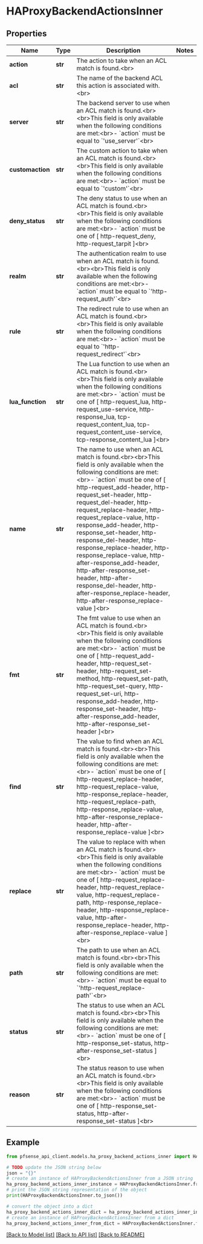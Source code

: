 # HAProxyBackendActionsInner


## Properties

Name | Type | Description | Notes
------------ | ------------- | ------------- | -------------
**action** | **str** | The action to take when an ACL match is found.&lt;br&gt; | 
**acl** | **str** | The name of the backend ACL this action is associated with.&lt;br&gt; | 
**server** | **str** | The backend server to use when an ACL match is found.&lt;br&gt;&lt;br&gt;This field is only available when the following conditions are met:&lt;br&gt;- &#x60;action&#x60; must be equal to &#x60;&#39;use_server&#39;&#x60;&lt;br&gt; | 
**customaction** | **str** | The custom action to take when an ACL match is found.&lt;br&gt;&lt;br&gt;This field is only available when the following conditions are met:&lt;br&gt;- &#x60;action&#x60; must be equal to &#x60;&#39;custom&#39;&#x60;&lt;br&gt; | 
**deny_status** | **str** | The deny status to use when an ACL match is found.&lt;br&gt;&lt;br&gt;This field is only available when the following conditions are met:&lt;br&gt;- &#x60;action&#x60; must be one of [ http-request_deny, http-request_tarpit ]&lt;br&gt; | 
**realm** | **str** | The authentication realm to use when an ACL match is found.&lt;br&gt;&lt;br&gt;This field is only available when the following conditions are met:&lt;br&gt;- &#x60;action&#x60; must be equal to &#x60;&#39;http-request_auth&#39;&#x60;&lt;br&gt; | 
**rule** | **str** | The redirect rule to use when an ACL match is found.&lt;br&gt;&lt;br&gt;This field is only available when the following conditions are met:&lt;br&gt;- &#x60;action&#x60; must be equal to &#x60;&#39;http-request_redirect&#39;&#x60;&lt;br&gt; | 
**lua_function** | **str** | The Lua function to use when an ACL match is found.&lt;br&gt;&lt;br&gt;This field is only available when the following conditions are met:&lt;br&gt;- &#x60;action&#x60; must be one of [ http-request_lua, http-request_use-service, http-response_lua, tcp-request_content_lua, tcp-request_content_use-service, tcp-response_content_lua ]&lt;br&gt; | 
**name** | **str** | The name to use when an ACL match is found.&lt;br&gt;&lt;br&gt;This field is only available when the following conditions are met:&lt;br&gt;- &#x60;action&#x60; must be one of [ http-request_add-header, http-request_set-header, http-request_del-header, http-request_replace-header, http-request_replace-value, http-response_add-header, http-response_set-header, http-response_del-header, http-response_replace-header, http-response_replace-value, http-after-response_add-header, http-after-response_set-header, http-after-response_del-header, http-after-response_replace-header, http-after-response_replace-value ]&lt;br&gt; | 
**fmt** | **str** | The fmt value to use when an ACL match is found.&lt;br&gt;&lt;br&gt;This field is only available when the following conditions are met:&lt;br&gt;- &#x60;action&#x60; must be one of [ http-request_add-header, http-request_set-header, http-request_set-method, http-request_set-path, http-request_set-query, http-request_set-uri, http-response_add-header, http-response_set-header, http-after-response_add-header, http-after-response_set-header ]&lt;br&gt; | 
**find** | **str** | The value to find when an ACL match is found.&lt;br&gt;&lt;br&gt;This field is only available when the following conditions are met:&lt;br&gt;- &#x60;action&#x60; must be one of [ http-request_replace-header, http-request_replace-value, http-response_replace-header, http-request_replace-path, http-response_replace-value, http-after-response_replace-header, http-after-response_replace-value ]&lt;br&gt; | 
**replace** | **str** | The value to replace with when an ACL match is found.&lt;br&gt;&lt;br&gt;This field is only available when the following conditions are met:&lt;br&gt;- &#x60;action&#x60; must be one of [ http-request_replace-header, http-request_replace-value, http-request_replace-path, http-response_replace-header, http-response_replace-value, http-after-response_replace-header, http-after-response_replace-value ]&lt;br&gt; | 
**path** | **str** | The path to use when an ACL match is found.&lt;br&gt;&lt;br&gt;This field is only available when the following conditions are met:&lt;br&gt;- &#x60;action&#x60; must be equal to &#x60;&#39;http-request_replace-path&#39;&#x60;&lt;br&gt; | 
**status** | **str** | The status to use when an ACL match is found.&lt;br&gt;&lt;br&gt;This field is only available when the following conditions are met:&lt;br&gt;- &#x60;action&#x60; must be one of [ http-response_set-status, http-after-response_set-status ]&lt;br&gt; | 
**reason** | **str** | The status reason to use when an ACL match is found.&lt;br&gt;&lt;br&gt;This field is only available when the following conditions are met:&lt;br&gt;- &#x60;action&#x60; must be one of [ http-response_set-status, http-after-response_set-status ]&lt;br&gt; | 

## Example

```python
from pfsense_api_client.models.ha_proxy_backend_actions_inner import HAProxyBackendActionsInner

# TODO update the JSON string below
json = "{}"
# create an instance of HAProxyBackendActionsInner from a JSON string
ha_proxy_backend_actions_inner_instance = HAProxyBackendActionsInner.from_json(json)
# print the JSON string representation of the object
print(HAProxyBackendActionsInner.to_json())

# convert the object into a dict
ha_proxy_backend_actions_inner_dict = ha_proxy_backend_actions_inner_instance.to_dict()
# create an instance of HAProxyBackendActionsInner from a dict
ha_proxy_backend_actions_inner_from_dict = HAProxyBackendActionsInner.from_dict(ha_proxy_backend_actions_inner_dict)
```
[[Back to Model list]](../README.md#documentation-for-models) [[Back to API list]](../README.md#documentation-for-api-endpoints) [[Back to README]](../README.md)


